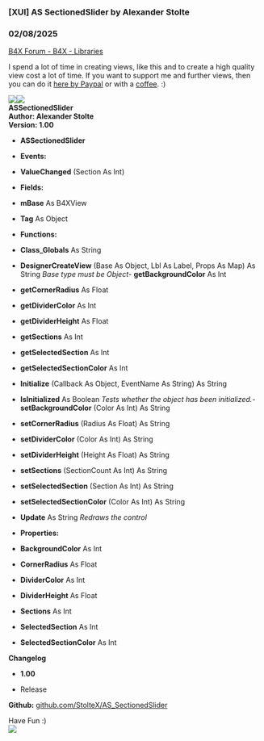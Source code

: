 ###  [XUI] AS SectionedSlider by Alexander Stolte
### 02/08/2025
[B4X Forum - B4X - Libraries](https://www.b4x.com/android/forum/threads/137361/)

I spend a lot of time in creating views, like this and to create a high quality view cost a lot of time. If you want to support me and further views, then you can do it [here by Paypal](https://www.paypal.com/donate/?hosted_button_id=PBJGJWDDSM6ZG) or with a [coffee](https://www.buymeacoffee.com/astolte). :)  
  
![](https://www.b4x.com/android/forum/attachments/123834)![](https://www.b4x.com/android/forum/attachments/123835)  
**ASSectionedSlider  
Author: Alexander Stolte  
Version: 1.00**  

- **ASSectionedSlider**

- **Events:**

- **ValueChanged** (Section As Int)

- **Fields:**

- **mBase** As B4XView
- **Tag** As Object

- **Functions:**

- **Class\_Globals** As String
- **DesignerCreateView** (Base As Object, Lbl As Label, Props As Map) As String
*Base type must be Object*- **getBackgroundColor** As Int
- **getCornerRadius** As Float
- **getDividerColor** As Int
- **getDividerHeight** As Float
- **getSections** As Int
- **getSelectedSection** As Int
- **getSelectedSectionColor** As Int
- **Initialize** (Callback As Object, EventName As String) As String
- **IsInitialized** As Boolean
*Tests whether the object has been initialized.*- **setBackgroundColor** (Color As Int) As String
- **setCornerRadius** (Radius As Float) As String
- **setDividerColor** (Color As Int) As String
- **setDividerHeight** (Height As Float) As String
- **setSections** (SectionCount As Int) As String
- **setSelectedSection** (Section As Int) As String
- **setSelectedSectionColor** (Color As Int) As String
- **Update** As String
*Redraws the control*
- **Properties:**

- **BackgroundColor** As Int
- **CornerRadius** As Float
- **DividerColor** As Int
- **DividerHeight** As Float
- **Sections** As Int
- **SelectedSection** As Int
- **SelectedSectionColor** As Int

**Changelog**  

- **1.00**

- Release

**Github:** [github.com/StolteX/AS\_SectionedSlider](https://github.com/StolteX/AS_SectionedSlider)  
  
Have Fun :)  
[![](https://www.b4x.com/android/forum/attachments/paypal-donate-button-png-clipart-png.79848/)](https://www.paypal.com/donate/?hosted_button_id=PBJGJWDDSM6ZG)